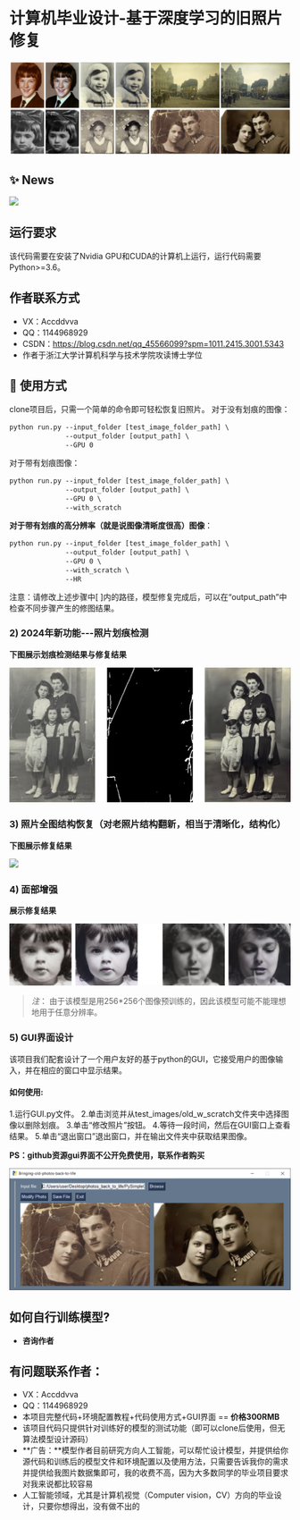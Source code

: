# 计算机毕业设计-基于深度学习的旧照片修复

<img src='imgs/0001.jpg'/>



## :sparkles: News
<img src='imgs/HR_result.png'>

## 运行要求
该代码需要在安装了Nvidia GPU和CUDA的计算机上运行，运行代码需要Python>=3.6。

## 作者联系方式

- VX：Accddvva
- QQ：1144968929
- CSDN：https://blog.csdn.net/qq_45566099?spm=1011.2415.3001.5343
- 作者于浙江大学计算机科学与技术学院攻读博士学位

## :rocket: 使用方式

clone项目后，只需一个简单的命令即可轻松恢复旧照片。
对于没有划痕的图像：

```
python run.py --input_folder [test_image_folder_path] \
              --output_folder [output_path] \
              --GPU 0
```

对于带有划痕图像：

```
python run.py --input_folder [test_image_folder_path] \
              --output_folder [output_path] \
              --GPU 0 \
              --with_scratch
```

**对于带有划痕的高分辨率（就是说图像清晰度很高）图像**：

```
python run.py --input_folder [test_image_folder_path] \
              --output_folder [output_path] \
              --GPU 0 \
              --with_scratch \
              --HR
```

注意：请修改上述步骤中[ ]内的路径，模型修复完成后，可以在“output_path”中检查不同步骤产生的修图结果。

### 2) 2024年新功能---照片划痕检测

**下图展示划痕检测结果与修复结果**

<img src='imgs/scratch_detection.png'>

### 3) 照片全图结构恢复（对老照片结构翻新，相当于清晰化，结构化）

**下图展示修复结果**

<img src='imgs/global.png'>


### 4) 面部增强

**展示修复结果**

<img src='imgs/face.png'>

> *注*：
> 由于该模型是用256*256个图像预训练的，因此该模型可能不能理想地用于任意分辨率。

### 5) GUI界面设计

该项目我们配套设计了一个用户友好的基于python的GUI，它接受用户的图像输入，并在相应的窗口中显示结果。

#### 如何使用:

1.运行GUI.py文件。
2.单击浏览并从test_images/old_w_scratch文件夹中选择图像以删除划痕。
3.单击“修改照片”按钮。
4.等待一段时间，然后在GUI窗口上查看结果。
5.单击“退出窗口”退出窗口，并在输出文件夹中获取结果图像。

**PS：github资源gui界面不公开免费使用，联系作者购买**

<img src='imgs/gui.PNG'>

## 如何自行训练模型?

- **咨询作者**

## 有问题联系作者：

- VX：Accddvva
- QQ：1144968929
- 本项目完整代码+环境配置教程+代码使用方式+GUI界面 == **价格300RMB**
- 该项目代码只提供针对训练好的模型的测试功能（即可以clone后使用，但无算法模型设计源码）
- **广告：**模型作者目前研究方向人工智能，可以帮忙设计模型，并提供给你源代码和训练后的模型文件和环境配置以及使用方法，只需要告诉我你的需求并提供给我图片数据集即可，我的收费不高，因为大多数同学的毕业项目要求对我来说都比较容易
- 人工智能领域，尤其是计算机视觉（Computer vision，CV）方向的毕业设计，只要你想得出，没有做不出的

